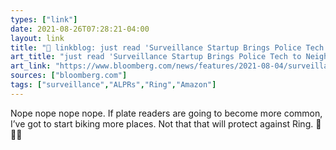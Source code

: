```yaml
---
types: ["link"]
date: 2021-08-26T07:28:21-04:00
layout: link
title: "🔗 linkblog: just read 'Surveillance Startup Brings Police Tech to Neighborhoods - Bloomberg'"
art_title: "just read 'Surveillance Startup Brings Police Tech to Neighborhoods - Bloomberg"
art_link: "https://www.bloomberg.com/news/features/2021-08-04/surveillance-startup-brings-police-tech-to-neighborhoods"
sources: ["bloomberg.com"]
tags: ["surveillance","ALPRs","Ring","Amazon"]
---
```

Nope nope nope nope. If plate readers are going to become more common, I’ve got to start biking more places. Not that that will protect against Ring. 🤮🤮🤮
